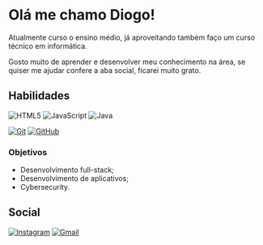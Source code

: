 # Olá me chamo Diogo!

Atualmente curso o ensino médio, já aproveitando também faço um curso técnico em informática.

Gosto muito de aprender e desenvolver meu conhecimento na área, se quiser me ajudar confere a aba social, ficarei muito grato.

## Habilidades

![HTML5](https://img.shields.io/badge/HTML-000?style=for-the-badge&logo=html5&logoColor=30A3DC)
![JavaScript](https://img.shields.io/badge/JavaScript-000?style=for-the-badge&logo=javascript&logoColor=30A3DC)
![Java](https://img.shields.io/badge/Java-000?style=for-the-badge&logo=java&logoColor=30A3DC)

[![Git](https://img.shields.io/badge/Git-000?style=for-the-badge&logo=git&logoColor=E94D5F)]()
[![GitHub](https://img.shields.io/badge/GitHub-000?style=for-the-badge&logo=github&logoColor=30A3DC)]()

### Objetivos

* Desenvolvimento full-stack;
* Desenvolvimento de aplicativos;
* Cybersecurity.

## Social

[![Instagram](https://img.shields.io/badge/Instagram-000?style=for-the-badge&logo=instagram)](https://www.instagram.com/diogo_agsilva/)
[![Gmail](https://img.shields.io/badge/Gmail-D14836?style=for-the-badge&logo=gmail&logoColor=white)](diogo:diogosilvaaugusto13@gmail.com)



